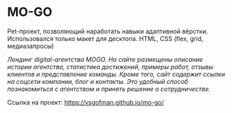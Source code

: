 # MO-GO

Pet-проект, позволяющий наработать навыки адаптивной вёрстки. Использовался только макет для десктопа.
HTML, CSS (flex, grid, медиазапросы)

_Лендинг digital-агентства MOGO. На сайте размещены описание истории агентства, статистика достижений, примеры работ, отзывы клиентов и представление команды. Кроме того, сайт содержит ссылки на соцсети компании, блог и контакты. Это удобный способ познакомиться с агентством и принять решение о сотрудничестве._

Ссылка на проект: https://vsgofman.github.io/mo-go/